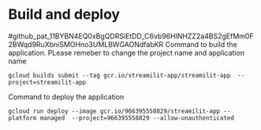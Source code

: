 # Build and deploy
#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
Command to build the application. PLease remeber to change the project name and application name
```
gcloud builds submit --tag gcr.io/streamilit-app/streamilit-app  --project=streamilit-app
```

Command to deploy the application
```
gcloud run deploy --image gcr.io/966395558829/streamilit-app --platform managed  --project=966395558829 --allow-unauthenticated
```